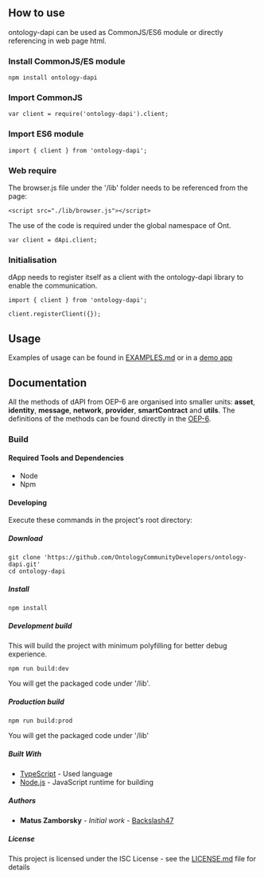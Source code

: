 




## How to use 
ontology-dapi can be used as CommonJS/ES6 module or directly referencing in web page html. 

### Install CommonJS/ES module
```
npm install ontology-dapi
```

### Import CommonJS
```
var client = require('ontology-dapi').client;
```

### Import ES6 module
```
import { client } from 'ontology-dapi';
```

### Web require
The browser.js file under the '/lib' folder needs to be referenced from the page:
```
<script src="./lib/browser.js"></script>
```

The use of the code is required under the global namespace of Ont.
```
var client = dApi.client;
```

### Initialisation
dApp needs to register itself as a client with the ontology-dapi library to enable the communication.

```
import { client } from 'ontology-dapi';

client.registerClient({});
```

## Usage

Examples of usage can be found in [EXAMPLES.md](EXAMPLES.md) or in a [demo app](https://github.com/OntologyCommunityDevelopers/ontology-dapi-demo)

## Documentation

All the methods of dAPI from OEP-6 are organised into smaller units: **asset**, **identity**, **message**, **network**, **provider**, **smartContract** and **utils**.
The definitions of the methods can be found directly in the [OEP-6](https://github.com/backslash47/OEPs/blob/oep-dapp-api/OEP-6/OEP-6.mediawiki).

### Build

#### Required Tools and Dependencies

* Node
* Npm

#### Developing

Execute these commands in the project's root directory:

##### Download
```
git clone 'https://github.com/OntologyCommunityDevelopers/ontology-dapi.git'
cd ontology-dapi
```

##### Install

```
npm install
```

##### Development build
This will build the project with minimum polyfilling for better debug experience.

````
npm run build:dev
````

You will get the packaged code under '/lib'.

##### Production build 

````
npm run build:prod
````

You will get the packaged code under '/lib'

##### Built With

* [TypeScript](https://www.typescriptlang.org/) - Used language
* [Node.js](https://nodejs.org) - JavaScript runtime for building

##### Authors

* **Matus Zamborsky** - *Initial work* - [Backslash47](https://github.com/backslash47)

##### License

This project is licensed under the ISC License - see the [LICENSE.md](LICENSE.md) file for details
